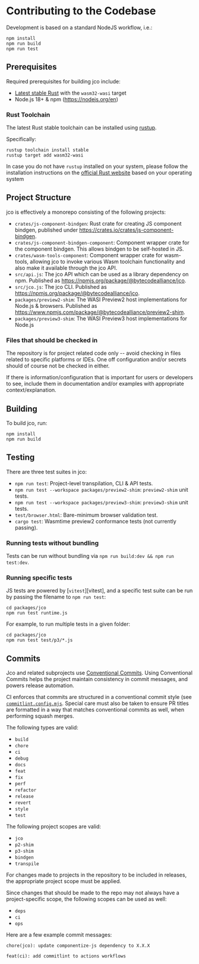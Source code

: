 # Contributing to the Codebase

Development is based on a standard NodeJS workflow, i.e.:

```console
npm install
npm run build
npm run test
```

## Prerequisites

Required prerequisites for building jco include:

* [Latest stable Rust](https://www.rust-lang.org/tools/install) with the `wasm32-wasi` target
* Node.js 18+ & npm (https://nodejs.org/en)

### Rust Toolchain

The latest Rust stable toolchain can be installed using [rustup](https://rustup.rs/).

Specifically:

```shell
rustup toolchain install stable
rustup target add wasm32-wasi
```

In case you do not have `rustup` installed on your system, please follow the installation instructions on the [official Rust website](https://www.rust-lang.org/tools/install) based on your operating system

## Project Structure

jco is effectively a monorepo consisting of the following projects:

* `crates/js-component-bindgen`: Rust crate for creating JS component bindgen, published under https://crates.io/crates/js-component-bindgen.
* `crates/js-component-bindgen-component`: Component wrapper crate for the component bindgen. This allows bindgen to be self-hosted in JS.
* `crates/wasm-tools-component`: Component wrapper crate for wasm-tools, allowing jco to invoke various Wasm toolchain functionality and also make it available through the jco API.
* `src/api.js`: The jco API which can be used as a library dependency on npm. Published as https://npmjs.org/package/@bytecodealliance/jco.
* `src/jco.js`: The jco CLI. Published as https://npmjs.org/package/@bytecodealliance/jco.
* `packages/preview2-shim`: The WASI Preview2 host implementations for Node.js & browsers. Published as https://www.npmjs.com/package/@bytecodealliance/preview2-shim.
* `packages/preview3-shim`: The WASI Preview3 host implementations for Node.js

### Files that should be checked in

The repository is for project related code only -- avoid checking in files related to specific platforms or IDEs. One off configuration and/or secrets should of course not be checked in either.

If there is information/configuration that is important for users or developers to see, include them in documentation and/or examples with appropriate context/explanation.

## Building

To build jco, run:

```
npm install
npm run build
```

## Testing

There are three test suites in jco:

* `npm run test`: Project-level transpilation, CLI & API tests.
* `npm run test --workspace packages/preview2-shim`: `preview2-shim` unit tests.
* `npm run test --workspace packages/preview3-shim`: `preview3-shim` unit tests.
* `test/browser.html`: Bare-minimum browser validation test.
* `cargo test`: Wasmtime preview2 conformance tests (not currently passing).

### Running tests without bundling

Tests can be run without bundling via `npm run build:dev && npm run test:dev`.

### Running specific tests

JS tests are powered by [`vitest`][vitest], and a specific test suite can be run by passing
the filename to `npm run test`:

```console
cd packages/jco
npm run test runtime.js
```

For example, to run multiple tests in a given folder:

```console
cd packages/jco
npm run test test/p3/*.js
```

## Commits

Jco and related subprojects use [Conventional Commits](https://www.conventionalcommits.org/en/v1.0.0/). 
Using Conventional Commits helps the project maintain consistency in commit messages, and powers release
automation.

CI enforces that commits are structured in a conventional commit style (see [`commitlint.config.mjs`](https://github.com/bytecodealliance/jco/blob/main/commitlint.config.mjs).
Special care must also be taken to ensure PR titles are formatted in a way that matches conventional commits as well,
when performing squash merges.

The following types are valid:
- `build`
- `chore`
- `ci`
- `debug`
- `docs`
- `feat`
- `fix`
- `perf`
- `refactor`
- `release`
- `revert`
- `style`
- `test`

The following project scopes are valid:
- `jco`
- `p2-shim`
- `p3-shim`
- `bindgen`
- `transpile`

For changes made to projects in the repository to be included in releases, the appropriate project scope must be applied.

Since changes that should be made to the repo may not always have a project-specific scope, the
following scopes can be used as well:
- `deps`
- `ci`
- `ops`

Here are a few example commit messages:

```
chore(jco): update componentize-js dependency to X.X.X
```

```
feat(ci): add commitlint to actions workflows
```
